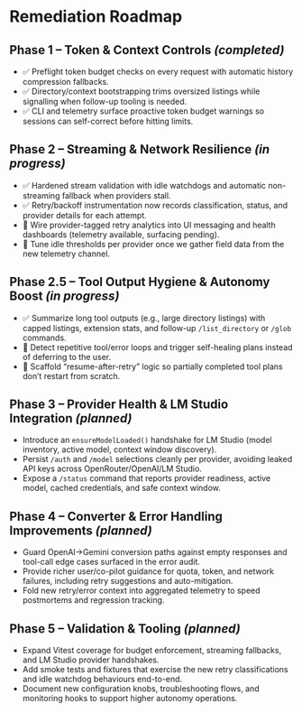 # Remediation Roadmap

## Phase 1 – Token & Context Controls *(completed)*
- ✅ Preflight token budget checks on every request with automatic history compression fallbacks.
- ✅ Directory/context bootstrapping trims oversized listings while signalling when follow-up tooling is needed.
- ✅ CLI and telemetry surface proactive token budget warnings so sessions can self-correct before hitting limits.

## Phase 2 – Streaming & Network Resilience *(in progress)*
- ✅ Hardened stream validation with idle watchdogs and automatic non-streaming fallback when providers stall.
- ✅ Retry/backoff instrumentation now records classification, status, and provider details for each attempt.
- 🔄 Wire provider-tagged retry analytics into UI messaging and health dashboards (telemetry available, surfacing pending).
- 🔄 Tune idle thresholds per provider once we gather field data from the new telemetry channel.

## Phase 2.5 – Tool Output Hygiene & Autonomy Boost *(in progress)*
- ✅ Summarize long tool outputs (e.g., large directory listings) with capped listings, extension stats, and follow-up `/list_directory` or `/glob` commands.
- 🔄 Detect repetitive tool/error loops and trigger self-healing plans instead of deferring to the user.
- 🔄 Scaffold “resume-after-retry” logic so partially completed tool plans don’t restart from scratch.

## Phase 3 – Provider Health & LM Studio Integration *(planned)*
- Introduce an `ensureModelLoaded()` handshake for LM Studio (model inventory, active model, context window discovery).
- Persist `/auth` and `/model` selections cleanly per provider, avoiding leaked API keys across OpenRouter/OpenAI/LM Studio.
- Expose a `/status` command that reports provider readiness, active model, cached credentials, and safe context window.

## Phase 4 – Converter & Error Handling Improvements *(planned)*
- Guard OpenAI→Gemini conversion paths against empty responses and tool-call edge cases surfaced in the error audit.
- Provide richer user/co-pilot guidance for quota, token, and network failures, including retry suggestions and auto-mitigation.
- Fold new retry/error context into aggregated telemetry to speed postmortems and regression tracking.

## Phase 5 – Validation & Tooling *(planned)*
- Expand Vitest coverage for budget enforcement, streaming fallbacks, and LM Studio provider handshakes.
- Add smoke tests and fixtures that exercise the new retry classifications and idle watchdog behaviours end-to-end.
- Document new configuration knobs, troubleshooting flows, and monitoring hooks to support higher autonomy operations.
